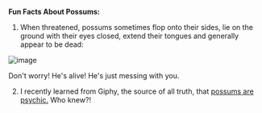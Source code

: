 **Fun Facts About Possums:**

1) When threatened, possums sometimes flop onto their sides, lie on the ground with their eyes closed, extend their tongues and generally appear to be dead:

 ![image](http://thegotgame.wpengine.netdna-cdn.com/wp-content/uploads/2013/01/Opossum-e1358319571207.jpg)

Don't worry! He's alive! He's just messing with you.

2) I recently learned from Giphy, the source of all truth, that [possums are psychic.](http://giphy.com/gifs/jRmgXel4zPABy) Who knew?!

